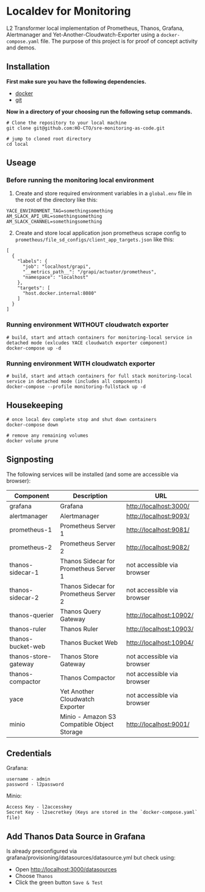 # Localdev for Monitoring

L2 Transformer local implementation of Prometheus, Thanos, Grafana, Alertmanager and Yet-Another-Cloudwatch-Exporter using a `docker-compose.yaml` file. The purpose of this project is for proof of concept activity and demos.

## Installation

**First make sure you have the following dependencies.**

- [docker](https://docs.docker.com)
- [git](https://git-scm.com)

**Now in a directory of your choosing run the following setup commands.**

```
# Clone the repository to your local machine
git clone git@github.com:HO-CTO/sre-monitoring-as-code.git

# jump to cloned root directory
cd local
```

## Useage

### Before running the monitoring local environment

1. Create and store required environment variables in a `global.env` file in the root of the directory like this:

```
YACE_ENVIRONMENT_TAG=somethingsomething
AM_SLACK_API_URL=somethingsomething
AM_SLACK_CHANNEL=somethingsomething
```

2. Create and store local application json prometheus scrape config to `prometheus/file_sd_configs/client_app_targets.json` like this:

```
[
  {
    "labels": {
      "job": "localhost/grapi",
      "__metrics_path__": "/grapi/actuator/prometheus",
      "namespace": "localhost"
    },
    "targets": [
      "host.docker.internal:8080"
    ]
  }
]
```

### Running environment WITHOUT cloudwatch exporter

```
# build, start and attach containers for monitoring-local service in detached mode (exlcudes YACE cloudwatch exporter component)
docker-compose up -d
```

### Running environment WITH cloudwatch exporter

```
# build, start and attach containers for full stack monitoring-local service in detached mode (includes all components)
docker-compose --profile monitoring-fullstack up -d
```

## Housekeeping

```
# once local dev complete stop and shut down containers 
docker-compose down

# remove any remaining volumes
docker volume prune
```

## Signposting

The following services will be installed (and some are accessible via browser):

| Component                     | Description                                                               | URL                           |
| -----------------------       | ------------------------------------------------------                    | ----------------------------- |
| grafana                       | Grafana                                                                   | <http://localhost:3000/>      |
| alertmanager                  | Alertmanager                                                              | <http://localhost:9093/>      |
| prometheus-1                  | Prometheus Server 1                                                       | <http://localhost:9081/>      |
| prometheus-2                  | Prometheus Server 2                                                       | <http://localhost:9082/>      |
| thanos-sidecar-1              | Thanos Sidecar for Prometheus Server 1                                    | not accessible via browser    |
| thanos-sidecar-2              | Thanos Sidecar for Prometheus Server 2                                    | not accessible via browser    |
| thanos-querier                | Thanos Query Gateway                                                      | <http://localhost:10902/>     |
| thanos-ruler                  | Thanos Ruler                                                              | <http://localhost:10903/>     |
| thanos-bucket-web             | Thanos Bucket Web                                                         | <http://localhost:10904/>     |
| thanos-store-gateway          | Thanos Store Gateway                                                      | not accessible via browser    |
| thanos-compactor              | Thanos Compactor                                                          | not accessible via browser    |
| yace                          | Yet Another Cloudwatch Exporter                                           | not accessible via browser    |
| minio                         | Minio - Amazon S3 Compatible Object Storage                               | <http://localhost:9001/>      |

## Credentials

Grafana:

```
username - admin
password - l2password
```

Minio:

```
Access Key - l2accesskey
Secret Key - l2secretkey (Keys are stored in the `docker-compose.yaml` file)
```

## Add Thanos Data Source in Grafana
Is already preconfigured via grafana/provisioning/datasources/datasource.yml but check using:

* Open <http://localhost:3000/datasources>
* Choose `Thanos`
* Click the green button `Save & Test`
